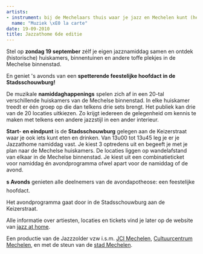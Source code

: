 ```yaml
---
artists:
- instrument: bij de Mechelaars thuis waar je jazz en Mechelen kunt (her)ontdekken.
  name: "Muziek \xE0 la carte"
date: 19-09-2010
title: Jazzathome 6de editie
---
```

Stel op **zondag 19 september** zélf je eigen jazznamiddag samen en ontdek (historische) huiskamers, 
binnentuinen en andere toffe plekjes in de Mechelse binnenstad. 

En geniet 's avonds van een **spetterende feestelijke hoofdact in de Stadsschouwburg!** 

De muzikale **namiddaghappenings** spelen zich af in een 20-tal verschillende huiskamers van de 
Mechelse binnenstad. In elke huiskamer treedt er één groep op die dan telkens drie sets brengt. 
Het publiek kan drie van de 20 locaties uitkiezen. Zo krijgt iedereen de gelegenheid om kennis 
te maken met telkens een andere jazzstijl in een ander interieur. 

**Start- en eindpunt** is de **Stadsschouwburg** gelegen aan de Keizerstraat waar je ook iets kunt eten 
en drinken. Van 13u00 tot 13u45 leg je er je Jazzathome namiddag vast. Je kiest 3 optredens uit 
en begeeft je met je plan naar de Mechelse huiskamers. De locaties liggen op wandelafstand van 
elkaar in de Mechelse binnenstad. Je kiest uit een combinatieticket voor namiddag én avondprogramma 
ofwel apart voor de namiddag of de avond. 

**s Avonds** genieten alle deelnemers van de avondapotheose: een feestelijke hoofdact. 

Het avondprogramma gaat door in de Stadsschouwburg aan de Keizerstraat. 

Alle informatie over artiesten, locaties en tickets vind je later op de 
website van [jazz at home](http://www.jazzathome.be). 

Een productie van de Jazzzolder vzw i.s.m. [JCI Mechelen](http://www.jcimechelen.be), 
[Cultuurcentrum Mechelen](http://www.ccmechelen.be), en met de steun 
van de [stad Mechelen](http://www.mechelen.be).
